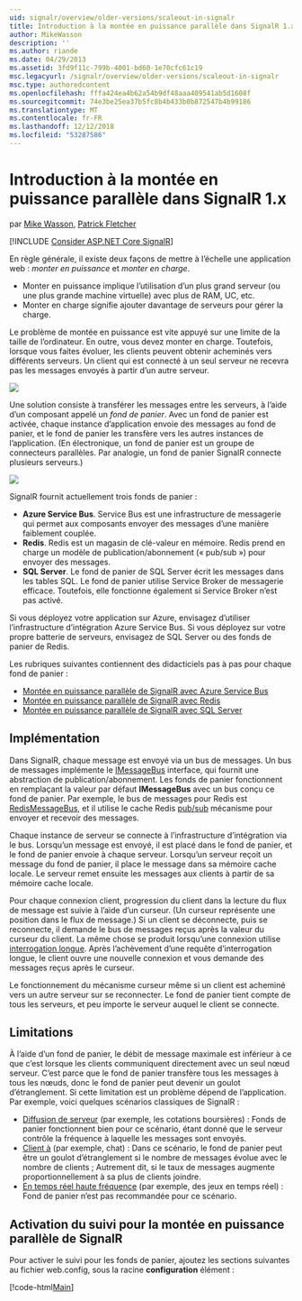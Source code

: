 ```yaml
---
uid: signalr/overview/older-versions/scaleout-in-signalr
title: Introduction à la montée en puissance parallèle dans SignalR 1.x | Microsoft Docs
author: MikeWasson
description: ''
ms.author: riande
ms.date: 04/29/2013
ms.assetid: 3fd9f11c-799b-4001-bd60-1e70cfc61c19
msc.legacyurl: /signalr/overview/older-versions/scaleout-in-signalr
msc.type: authoredcontent
ms.openlocfilehash: fffa424ea4b62a54b9df48aaa409541ab5d1608f
ms.sourcegitcommit: 74e3be25ea37b5fc8b4b433b0b872547b4b99186
ms.translationtype: MT
ms.contentlocale: fr-FR
ms.lasthandoff: 12/12/2018
ms.locfileid: "53287586"
---
```

<a name="introduction-to-scaleout-in-signalr-1x"></a>Introduction à la montée en puissance parallèle dans SignalR 1.x
====================
par [Mike Wasson](https://github.com/MikeWasson), [Patrick Fletcher](https://github.com/pfletcher)

[!INCLUDE [Consider ASP.NET Core SignalR](~/includes/signalr/signalr-version-disambiguation.md)]

En règle générale, il existe deux façons de mettre à l’échelle une application web : *monter en puissance* et *monter en charge*.

- Monter en puissance implique l’utilisation d’un plus grand serveur (ou une plus grande machine virtuelle) avec plus de RAM, UC, etc.
- Monter en charge signifie ajouter davantage de serveurs pour gérer la charge.

Le problème de montée en puissance est vite appuyé sur une limite de la taille de l’ordinateur. En outre, vous devez monter en charge. Toutefois, lorsque vous faites évoluer, les clients peuvent obtenir acheminés vers différents serveurs. Un client qui est connecté à un seul serveur ne recevra pas les messages envoyés à partir d’un autre serveur.

![](scaleout-in-signalr/_static/image1.png)

Une solution consiste à transférer les messages entre les serveurs, à l’aide d’un composant appelé un *fond de panier*. Avec un fond de panier est activée, chaque instance d’application envoie des messages au fond de panier, et le fond de panier les transfère vers les autres instances de l’application. (En électronique, un fond de panier est un groupe de connecteurs parallèles. Par analogie, un fond de panier SignalR connecte plusieurs serveurs.)

![](scaleout-in-signalr/_static/image2.png)

SignalR fournit actuellement trois fonds de panier :

- **Azure Service Bus**. Service Bus est une infrastructure de messagerie qui permet aux composants envoyer des messages d’une manière faiblement couplée.
- **Redis**. Redis est un magasin de clé-valeur en mémoire. Redis prend en charge un modèle de publication/abonnement (« pub/sub ») pour envoyer des messages.
- **SQL Server**. Le fond de panier de SQL Server écrit les messages dans les tables SQL. Le fond de panier utilise Service Broker de messagerie efficace. Toutefois, elle fonctionne également si Service Broker n’est pas activé.

Si vous déployez votre application sur Azure, envisagez d’utiliser l’infrastructure d’intégration Azure Service Bus. Si vous déployez sur votre propre batterie de serveurs, envisagez de SQL Server ou des fonds de panier de Redis.

Les rubriques suivantes contiennent des didacticiels pas à pas pour chaque fond de panier :

- [Montée en puissance parallèle de SignalR avec Azure Service Bus](scaleout-with-windows-azure-service-bus.md)
- [Montée en puissance parallèle de SignalR avec Redis](scaleout-with-redis.md)
- [Montée en puissance parallèle de SignalR avec SQL Server](scaleout-with-sql-server.md)

## <a name="implementation"></a>Implémentation

Dans SignalR, chaque message est envoyé via un bus de messages. Un bus de messages implémente le [IMessageBus](https://msdn.microsoft.com/library/microsoft.aspnet.signalr.messaging.imessagebus(v=vs.100).aspx) interface, qui fournit une abstraction de publication/abonnement. Les fonds de panier fonctionnent en remplaçant la valeur par défaut **IMessageBus** avec un bus conçu ce fond de panier. Par exemple, le bus de messages pour Redis est [RedisMessageBus](https://msdn.microsoft.com/library/microsoft.aspnet.signalr.redis.redismessagebus(v=vs.100).aspx), et il utilise le cache Redis [pub/sub](http://redis.io/topics/pubsub) mécanisme pour envoyer et recevoir des messages.

Chaque instance de serveur se connecte à l’infrastructure d’intégration via le bus. Lorsqu’un message est envoyé, il est placé dans le fond de panier, et le fond de panier envoie à chaque serveur. Lorsqu’un serveur reçoit un message du fond de panier, il place le message dans sa mémoire cache locale. Le serveur remet ensuite les messages aux clients à partir de sa mémoire cache locale.

Pour chaque connexion client, progression du client dans la lecture du flux de message est suivie à l’aide d’un curseur. (Un curseur représente une position dans le flux de message.) Si un client se déconnecte, puis se reconnecte, il demande le bus de messages reçus après la valeur du curseur du client. La même chose se produit lorsqu’une connexion utilise [interrogation longue](../getting-started/introduction-to-signalr.md#transports). Après l’achèvement d’une requête d’interrogation longue, le client ouvre une nouvelle connexion et vous demande des messages reçus après le curseur.

Le fonctionnement du mécanisme curseur même si un client est acheminé vers un autre serveur sur se reconnecter. Le fond de panier tient compte de tous les serveurs, et peu importe le serveur auquel le client se connecte.

## <a name="limitations"></a>Limitations

À l’aide d’un fond de panier, le débit de message maximale est inférieur à ce que c’est lorsque les clients communiquent directement avec un seul nœud serveur. C’est parce que le fond de panier transfère tous les messages à tous les nœuds, donc le fond de panier peut devenir un goulot d’étranglement. Si cette limitation est un problème dépend de l’application. Par exemple, voici quelques scénarios classiques de SignalR :

- [Diffusion de serveur](tutorial-server-broadcast-with-aspnet-signalr.md) (par exemple, les cotations boursières) : Fonds de panier fonctionnent bien pour ce scénario, étant donné que le serveur contrôle la fréquence à laquelle les messages sont envoyés.
- [Client à](tutorial-getting-started-with-signalr.md) (par exemple, chat) : Dans ce scénario, le fond de panier peut être un goulot d’étranglement si le nombre de messages évolue avec le nombre de clients ; Autrement dit, si le taux de messages augmente proportionnellement à sa plus de clients joindre.
- [En temps réel haute fréquence](tutorial-high-frequency-realtime-with-signalr.md) (par exemple, des jeux en temps réel) : Fond de panier n’est pas recommandée pour ce scénario.

## <a name="enabling-tracing-for-signalr-scaleout"></a>Activation du suivi pour la montée en puissance parallèle de SignalR

Pour activer le suivi pour les fonds de panier, ajoutez les sections suivantes au fichier web.config, sous la racine **configuration** élément :

[!code-html[Main](scaleout-in-signalr/samples/sample1.html)]
